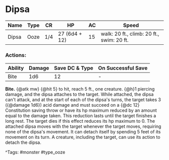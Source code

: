 # Dipsa

| Name | Type | CR | HP | AC | Speed |
|------|------|----|----|----|-------|
| Dipsa | Ooze | 1/4 | 27 (6d4 + 12) | 15 | walk: 20 ft., climb: 20 ft., swim: 20 ft. |

### Actions:

| Ability | Damage | Save DC & Type | On Successful Save |
|---------|--------|----------------|--------------------|
| Bite | 1d6 | 12 | - |


**Bite.** {@atk mw} {@hit 5} to hit, reach 5 ft., one creature. {@h}1 piercing damage, and the dipsa attaches to the target. While attached, the dipsa can't attack, and at the start of each of the dipsa's turns, the target takes 3 ({@damage 1d6}) acid damage and must succeed on a {@dc 12} Constitution saving throw or have its hp maximum reduced by an amount equal to the damage taken. This reduction lasts until the target finishes a long rest. The target dies if this effect reduces its hp maximum to 0. The attached dipsa moves with the target whenever the target moves, requiring none of the dipsa's movement. It can detach itself by spending 5 feet of its movement on its turn. A creature, including the target, can use its action to detach the dipsa.

^Tags: #monster #type_ooze